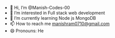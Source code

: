 - 👋 Hi, I’m @Manish-Codes-00
- 👀 I’m interested in Full stack web development
- 🌱 I’m currently learning Node js MongoDB
- 📫 How to reach me manishram0710@gmail.com
- 😄 Pronouns: He

<!---
Manish-Codes-00/Manish-Codes-00 is a ✨ special ✨ repository because its `README.md` (this file) appears on your GitHub profile.
You can click the Preview link to take a look at your changes.
--->
